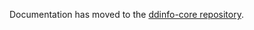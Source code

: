 Documentation has moved to the [ddinfo-core repository](https://github.com/NoahStolk/ddinfo-core/blob/main/docs/game-formats/leaderboard-replay-binary.md).
